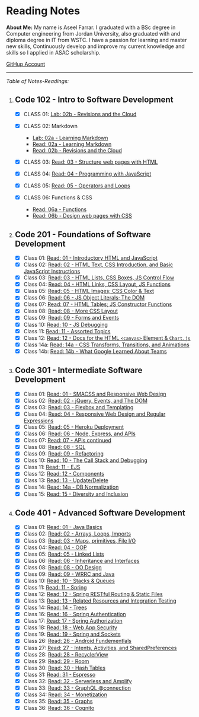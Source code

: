 # Reading Notes

**About Me:**
My name is Aseel Farrar. I graduated with a BSc degree in Computer engineering from Jordan University, also graduated with and diploma degree in IT from WSTC. I have a passion for learning and master new skills, Continuously develop and improve my current knowledge and skills so I applied in ASAC scholarship.

[GitHup Account](https://github.com/aseel-farrar)

---

_Table of Notes-Readings:_

1. ## Code 102 - Intro to Software Development

   - [x] CLASS 01: [Lab: 02b - Revisions and the Cloud](Lab-02b-Revisions-and-the-Cloud.md)

   - [x] CLASS 02: Markdown
     - [Lab: 02a - Learning Markdown](Lab-02a-Learning-Markdown.md)
     - [Read: 02a - Learning Markdown](Read-02a-Learning-Markdown.md)
     - [Read: 02b - Revisions and the Cloud](Read-02b-Revisions-and-the-Cloud.md)
   - [x] CLASS 03: [Read: 03 - Structure web pages with HTML](Read-03-Structure-web-pages-with-HTML.md)

   - [x] CLASS 04: [Read: 04 - Programming with JavaScript](Read-04-Programming-with-JavaScript.md)

   - [x] CLASS 05: [Read: 05 - Operators and Loops](Read-05-Operators-and-Loops.md)

   - [x] CLASS 06: Functions & CSS
     - [Read: 06a - Functions](Read-06a-Functions.md)
     - [Read: 06b - Design web pages with CSS](Read-06b-Design-web-pages-with-CSS.md)

2. ## Code 201 - Foundations of Software Development

   - [x] Class 01: [Read: 01 - Introductory HTML and JavaScript](class-01.md)
   - [x] Class 02: [Read: 02 - HTML Text, CSS Introduction, and Basic JavaScript Instructions](class-02.md)
   - [x] Class 03: [Read: 03 - HTML Lists, CSS Boxes, JS Control Flow](class-03.md)
   - [x] Class 04: [Read: 04 - HTML Links, CSS Layout, JS Functions](class-04.md)
   - [x] Class 05: [Read: 05 - HTML Images; CSS Color & Text](class-05.md)
   - [x] Class 06: [Read: 06 - JS Object Literals; The DOM](class-06.md)
   - [x] Class 07: [Read: 07 - HTML Tables; JS Constructor Functions](class-07.md)
   - [x] Class 08: [Read: 08 - More CSS Layout](class-08.md)
   - [x] Class 09: [Read: 09 - Forms and Events](class-09.md)
   - [x] Class 10: [Read: 10 - JS Debugging](class-10.md)
   - [x] Class 11: [Read: 11 - Assorted Topics](class-11.md)
   - [x] Class 12: [Read: 12 - Docs for the HTML `<canvas>` Element & `Chart.js`](class-12.md)
   - [x] Class 14a: [Read: 14a - CSS Transforms, Transitions, and Animations](class-14a.md)
   - [x] Class 14b: [Read: 14b - What Google Learned About Teams](class-14b)

3. ## Code 301 - Intermediate Software Development

   - [x] Class 01: [Read: 01 - SMACSS and Responsive Web Design](class301-01.md)
   - [x] Class 02: [Read: 02 - jQuery, Events, and The DOM](class301-02.md)
   - [x] Class 03: [Read: 03 - Flexbox and Templating](class301-03.md)
   - [x] Class 04: [Read: 04 - Responsive Web Design and Regular Expressions](class301-04.md)
   - [x] Class 05: [Read: 05 - Heroku Deployment](class301-05.md)
   - [x] Class 06: [Read: 06 - Node, Express, and APIs](class301-06.md)
   - [x] Class 07: [Read: 07 - APIs continued](class301-07.md)
   - [x] Class 08: [Read: 08 - SQL](class301-08.md)
   - [x] Class 09: [Read: 09 - Refactoring](class301-09.md)
   - [x] Class 10: [Read: 10 - The Call Stack and Debugging](class301-10.md)
   - [x] Class 11: [Read: 11 - EJS](class301-11.md)
   - [x] Class 12: [Read: 12 - Components](class301-12.md)
   - [x] Class 13: [Read: 13 - Update/Delete](class301-13.md)
   - [x] Class 14: [Read: 14a - DB Normalization](class301-14.md)
   - [x] Class 15: [Read: 15 - Diversity and Inclusion](class301-15.md)

4. ## Code 401 - Advanced Software Development

   - [x] Class 01: [Read: 01 - Java Basics](class401-01.md)
   - [x] Class 02: [Read: 02 - Arrays, Loops, Imports](class401-02.md)
   - [x] Class 03: [Read: 03 - Maps, primitives, File I/O](class401-03.md)
   - [x] Class 04: [Read: 04 - OOP](class401-04.md)
   - [x] Class 05: [Read: 05 - Linked Lists](class401-05.md)
   - [x] Class 06: [Read: 06 - Inheritance and Interfaces](class401-06.md)
   - [x] Class 08: [Read: 08 - OO Design](class401-08.md)
   - [x] Class 09: [Read: 09 - WRRC and Java](class401-09.md)
   - [x] Class 10: [Read: 10 - Stacks & Queues](class401-10.md)
   - [x] Class 11: [Read: 11 - Spring](class401-11.md)
   - [x] Class 12: [Read: 12 - Spring RESTful Routing & Static Files](class401-12.md)
   - [x] Class 13: [Read: 13 - Related Resources and Integration Testing](class401-13.md)
   - [x] Class 14: [Read: 14 - Trees](class401-14.md)
   - [x] Class 16: [Read: 16 - Spring Authentication](class401-16.md)
   - [x] Class 17: [Read: 17 - Spring Authorization](class401-17.md)
   - [x] Class 18: [Read: 18 - Web App Security](class401-18.md)
   - [x] Class 19: [Read: 19 - Spring and Sockets](class401-19.md)
   - [x] Class 26: [Read: 26 - Android Fundementlals](class401-26.md)
   - [x] Class 27: [Read: 27 - Intents, Activities, and SharedPreferences](class401-27.md)
   - [x] Class 28: [Read: 28 - RecyclerView](class401-28.md)
   - [x] Class 29: [Read: 29 - Room](class401-29.md)
   - [x] Class 30: [Read: 30 - Hash Tables](class401-30.md)
   - [x] Class 31: [Read: 31 - Espresso](class401-31.md)
   - [x] Class 32: [Read: 32 - Serverless and Amplify](class401-32.md)
   - [x] Class 33: [Read: 33 - GraphQL @connection](class401-33.md)
   - [x] Class 34: [Read: 34 - Monetization](class401-34.md)
   - [x] Class 35: [Read: 35 - Graphs](class401-35.md)
   - [x] Class 36: [Read: 36 - Cognito](class401-36.md)
